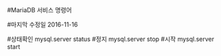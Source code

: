 #MariaDB 서비스 명령어


#마지막 수정일
2016-11-16



#상태확인
    mysql.server status
#정지
    mysql.server stop
#시작
    mysql.server start